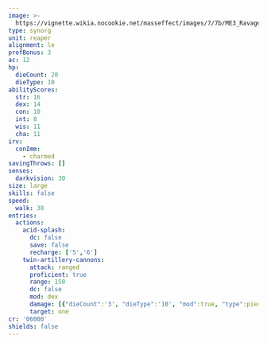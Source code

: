```yaml
---
image: >-
  https://vignette.wikia.nocookie.net/masseffect/images/7/7b/ME3_Ravager.png/revision/latest/scale-to-width-down/350?cb=20120319195950
type: synorg
unit: reaper
alignment: le
profBonus: 3
ac: 12
hp:
  dieCount: 20
  dieType: 10
abilityScores:
  str: 16
  dex: 14
  con: 10
  int: 8
  wis: 11
  cha: 11
irv:
  conImm:
    - charmed
savingThrows: []
senses:
  darkvision: 30
size: large
skills: false
speed:
  walk: 30
entries:
  actions:
    acid-splash:
      dc: false
      save: false
      recharge: ['5','6']
    twin-artillery-cannons:
      attack: ranged
      proficient: true
      range: 150
      dc: false
      mod: dex
      damage: [{"dieCount":'3', "dieType":'10', "mod":true, "type":piercing},{"dieCount":'3', "dieType":'6', "mod":true, "type":acid}]
      target: one
cr: '06000'
shields: false
---
```

